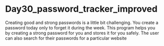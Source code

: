 # Day30_password_tracker_improved
Creating good and strong passwords is a little bit challenging. You create a password today only to forget it during the week. This program helps you by creating a strong password for you and stores it for you safely. The user can also search for their passwords for a particular website
